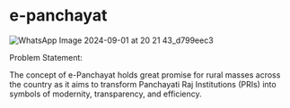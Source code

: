 # e-panchayat

![WhatsApp Image 2024-09-01 at 20 21 43_d799eec3](https://github.com/user-attachments/assets/c564e366-e1c6-4bb0-ae59-8513e93f2a27)


Problem Statement:

The concept of e-Panchayat holds great promise for rural masses across the country as it aims to transform Panchayati Raj Institutions (PRIs) into symbols of modernity, transparency, and efficiency.
